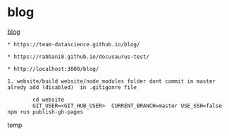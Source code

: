 # blog

[blog](https://team-datascience.github.io/blog/)

    * https://team-datascience.github.io/blog/

    * https://rabbani8.github.io/docusaurus-test/

    * http://localhost:3000/blog/

    1. website/build website/node_modules folder dont commit in master alredy add (disabled)  in .gitigonre file 

    
        
``` 
        cd website
        GIT_USER=<GIT_HUB_USER>  CURRENT_BRANCH=master USE_SSH=false npm run publish-gh-pages 

```        



temp


